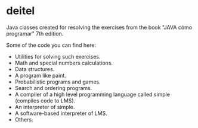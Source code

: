 # deitel
Java classes created for resolving the exercises from the book "JAVA cómo programar" 7th edition.

Some of the code you can find here:
* Utilities for solving such exercises.
* Math and special numbers calculations.
* Data structures.
* A program like paint.
* Probabilistic programs and games.
* Search and ordering programs.
* A compiler of a high level programming language called simple (compiles code to LMS).
* An interpreter of simple.
* A software-based interpreter of LMS.
* Others.

